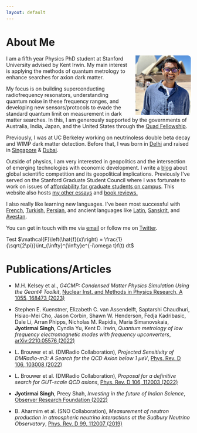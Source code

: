 ```yaml
---
layout: default
---
```

<!---
Text can be **bold**, _italic_, or ~~strikethrough~~.

[Link to another page](./another-page.html)

There should be whitespace between paragraphs.

There should be whitespace between paragraphs. We recommend including a README, or a file with information about your project.
--->
# About Me


<!--<img style="position:absolute; LEFT:78% " width="205" height="308" src="./goodpic.jpg"> -->
<img align="right" src="./dp4.png" style="max-width:30%; border-radius:5%; padding-left: 20px;">
I am a fifth year Physics PhD student at Stanford University advised by Kent Irwin. My main interest is applying the methods of quantum metrology to enhance searches for axion dark matter. 

My focus is on building superconducting radiofrequency resonators, understanding quantum noise in these frequency ranges, and developing new sensors/protocols to evade the standard quantum limit on measurement in dark matter searches.
In this, I am generously supported by the governments of Australia, India, Japan, and the United States through the [Quad Fellowship](https://www.quadfellowship.org/). 

Previously, I was at UC Berkeley working on neutrinoless double beta decay and
WIMP dark matter detection. Before that, I was born in [Delhi](https://www.youtube.com/watch?v=DxRxTlkI3gY&ab_channel=NetflixIndia) and raised in [Singapore](https://www.youtube.com/watch?v=uByyHDXlEqM&ab_channel=TropicMonstersTV) & [Dubai](https://www.youtube.com/watch?v=fbL9QdWWJzo&ab_channel=Emirates). 

Outside of physics, I am very interested in geopolitics and the intersection of emerging technologies with economic development. I write a [blog](https://jyotirmai.substack.com/) about global scientific competition and its geopolitical implications.
Previously I've served on the Stanford Graduate Student Council where I was fortunate to work on issues of [affordability for graduate students on campus](https://stanforddaily.com/2022/01/20/stanford-unveils-measures-to-tackle-affordability-issues/).
This website also hosts [my other essays](./writings.md) and [book reviews.](./books.md)

I also really like learning new languages. I've been most successful with [French](./index-fr.md), [Turkish](./index-tr.md), [Persian](./translation/shahnameh/shahnameh_blog.md), and ancient languages like
[Latin](./index-lt.md), [Sanskrit](./translation/gita/gita.md), and [Avestan](https://www.youtube.com/playlist?list=PLdEjXxfweLgZkCQjm6Lvs-dKoWJLdM6Qq).

You can get in touch with me via [email](mailto:joesingh@stanford.edu) or follow me on [Twitter](https://twitter.com/SinghJyotirmai). 

Test $\mathcal{F}\left(\hat{f}(x)\right) = \frac{1}{\sqrt{2\pi}}\int_{\infty}^{\infty}e^{-i\omega t}f(t) dt$


# Publications/Articles

* M.H. Kelsey et al., _G4CMP: Condensed Matter Physics Simulation Using the Geant4 Toolkit_, [Nuclear Inst. and Methods in Physics Research, A 1055, 168473 (2023)](https://www.sciencedirect.com/science/article/pii/S0168900223004631?via\%3Dihub)

* Stephen E. Kuenstner, Elizabeth C. van Assendelft, Saptarshi Chaudhuri, Hsiao-Mei Cho, Jason Corbin, Shawn W. Henderson, Fedja Kadribasic, Dale Li, Arran Phipps, Nicholas M. Rapidis, Maria Simanovskaia, **Jyotirmai Singh**, Cyndia Yu, Kent D. Irwin, _Quantum metrology of low frequency electromagnetic modes with frequency upconverters_,
[arXiv:2210.05576 (2022)](https://arxiv.org/abs/2210.05576)

* L. Brouwer et al. (DMRadio Collaboration), _Projected Sensitivity of DMRadio-m3: A Search for the QCD Axion below 1 µeV_, 
[Phys. Rev. D 106, 103008 (2022)](https://journals.aps.org/prd/abstract/10.1103/PhysRevD.106.103008)

* L. Brouwer et al. (DMRadio Collaboration), _Proposal for a definitive search for GUT-scale QCD axions_, 
[Phys. Rev. D 106, 112003 (2022)](https://journals.aps.org/prd/abstract/10.1103/PhysRevD.106.112003)

* **Jyotirmai Singh**, Preey Shah, _Investing in the future of Indian Science_,
[Observer Research Foundation (2022)](https://www.orfonline.org/expert-speak/investing-in-the-future-of-indian-science/)

* B. Aharmim et al. (SNO Collaboration), _Measurement of neutron production in atmospheric neutrino interactions at the Sudbury Neutrino Observatory_,
  [Phys. Rev. D 99, 112007 (2019)](https://journals.aps.org/prd/abstract/10.1103/PhysRevD.99.112007)

<!---
## Header 2

> This is a blockquote following a header.
>
> When something is important enough, you do it even if the odds are not in your favor.

### Header 3

```js
// Javascript code with syntax highlighting.
var fun = function lang(l) {
  dateformat.i18n = require('./lang/' + l)
  return true;
}
```

```ruby
# Ruby code with syntax highlighting
GitHubPages::Dependencies.gems.each do |gem, version|
  s.add_dependency(gem, "= #{version}")
end
```

#### Header 4

*   This is an unordered list following a header.
*   This is an unordered list following a header.
*   This is an unordered list following a header.

##### Header 5

1.  This is an ordered list following a header.
2.  This is an ordered list following a header.
3.  This is an ordered list following a header.

###### Header 6

| head1        | head two          | three |
|:-------------|:------------------|:------|
| ok           | good swedish fish | nice  |
| out of stock | good and plenty   | nice  |
| ok           | good `oreos`      | hmm   |
| ok           | good `zoute` drop | yumm  |

### There's a horizontal rule below this.

* * *

### Here is an unordered list:

*   Item foo
*   Item bar
*   Item baz
*   Item zip

### And an ordered list:

1.  Item one
1.  Item two
1.  Item three
1.  Item four

### And a nested list:

- level 1 item
  - level 2 item
  - level 2 item
    - level 3 item
    - level 3 item
- level 1 item
  - level 2 item
  - level 2 item
  - level 2 item
- level 1 item
  - level 2 item
  - level 2 item
- level 1 item

### Small image

![Octocat](https://assets-cdn.github.com/images/icons/emoji/octocat.png)

### Large image

![Branching](https://guides.github.com/activities/hello-world/branching.png)


### Definition lists can be used with HTML syntax.

<dl>
<dt>Name</dt>
<dd>Godzilla</dd>
<dt>Born</dt>
<dd>1952</dd>
<dt>Birthplace</dt>
<dd>Japan</dd>
<dt>Color</dt>
<dd>Green</dd>
</dl>

```
Long, single-line code blocks should not wrap. They should horizontally scroll if they are too long. This line should be long enough to demonstrate this.
```

```
The final element.
```
--->
